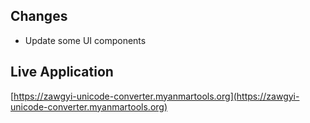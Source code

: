 ## Changes

* Update some UI components

## Live Application

[https://zawgyi-unicode-converter.myanmartools.org](https://zawgyi-unicode-converter.myanmartools.org)

